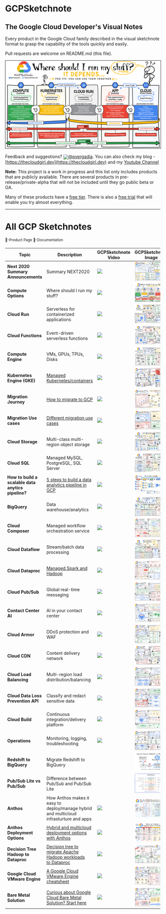 # GCPSketchnote

## The Google Cloud Developer's Visual Notes
Every product in the Google Cloud family described in the visual sketchnote format to grasp the capability of the tools quickly and easily.

Pull requests are welcome on README.md (this file).

<a target="_blank" href="/images/ComputeOptions.jpg"><img border="1" alt="Where should I run my stuff on Google Cloud" src="/images/ComputeOptions.jpg"></a>

Feedback and suggestions? <img width="40" valign="middle" src="https://storage.googleapis.com/gregsramblings-downloads/Twitter_Logo_Blue.png">[@pvergadia](https://twitter.com/pvergadia). You can also check my blog - [https://thecloudgirl.dev](https://thecloudgirl.dev) and my [Youtube Channel](https://bit.ly/theCloudGirl)

**Note:** This project is a work in progress and this list only includes products that are publicly available. There are several products in pre-release/private-alpha that will not be included until they go public beta or GA.

Many of these products have a [free tier](https://cloud.google.com/free/). There is also a [free trial](https://console.cloud.google.com/freetrial) that will enable you try almost everything.

----------------------------
# All GCP Sketchnotes
<sup>:link:-Product Page</sup>
<sup>:page_facing_up:-Documentation</sup>

| Topic  | Description | GCPSketchnote Video | GCPSketchnote Image | Other Links |
| ------ | ----------- |---------------------|-----------|---|
| **Next 2020 Summary Announcements** | Summary NEXT2020 | [<img src="https://img.youtube.com/vi/7OBTwoBZ404/sddefault.jpg" width=200>](https://www.youtube.com/watch?v=7OBTwoBZ404&list=PLTWE_lmu2InBzuPmOcgAYP7U80a87cpJd) | [<img src="/images/NEXT2020.jpg" width=1100>](https://thecloudgirl.dev/NEXT2020.html) | [<sup>:link:</sup>](https://cloud.google.com/blog/topics/google-cloud-next/complete-list-of-announcements-from-google-cloud-next20-onair)  |
| **Compute Options**  | Where should I run my stuff?  |[<img src="https://img.youtube.com/vi/hEK5SMzI_n4/sddefault.jpg" width=200 >](https://www.youtube.com/watch?v=hEK5SMzI_n4&list=PLTWE_lmu2InBzuPmOcgAYP7U80a87cpJd) | [<img src="/images/ComputeOptions.jpg" width=1100 >](https://thecloudgirl.dev/gcpsketchnote1.html) |  |   
| **Cloud Run**  | Serverless for containerized applications  | [<img src="https://img.youtube.com/vi/oR4btKLRdn4/sddefault.jpg" width=200>](https://www.youtube.com/watch?v=oR4btKLRdn4&list=PLTWE_lmu2InBzuPmOcgAYP7U80a87cpJd) | [<img src="/images/CloudRun.png" width=1100>](https://thecloudgirl.dev/CloudRun.html) | [<sup>:link:</sup>](https://cloud.google.com/run?utm_source=twitter&utm_medium=unpaidsoc&utm_campaign=CDR_pve_gcp_gcpsketchnote_&utm_content=-) [<sup>:page_facing_up:</sup>](https://cloud.google.com/run/docs?utm_source=twitter&utm_medium=unpaidsoc&utm_campaign=CDR_pve_gcp_gcpsketchnote_&utm_content=-) | 
| **Cloud Functions**  | Event-driven serverless functions  | [<img src="https://img.youtube.com/vi/LTMChfWBHb0/sddefault.jpg" width=200>](https://www.youtube.com/watch?v=LTMChfWBHb0&list=PLTWE_lmu2InBzuPmOcgAYP7U80a87cpJd) | [<img src="/images/cloudfunctions.png" width=1100>](https://thecloudgirl.dev/CloudFunctions.html) | [<sup>:link:</sup>](https://cloud.google.com/functions?utm_source=twitter&utm_medium=unpaidsoc&utm_campaign=CDR_pve_gcp_gcpsketchnote_&utm_content=-) [<sup>:page_facing_up:</sup>](https://cloud.google.com/functions/docs?utm_source=twitter&utm_medium=unpaidsoc&utm_campaign=CDR_pve_gcp_gcpsketchnote_&utm_content=-) | 
| **Compute Engine**  | VMs, GPUs, TPUs, Disks  | [<img src="https://img.youtube.com/vi/s1LxRhjPJ7E/sddefault.jpg" width=200>](https://www.youtube.com/watch?v=s1LxRhjPJ7E&list=PLTWE_lmu2InBzuPmOcgAYP7U80a87cpJd) | [<img src="/images/GCE.jpg" width=1100>](https://thecloudgirl.dev/gcpsketchnote2.html) | [<sup>:link:</sup>](https://cloud.google.com/compute?utm_source=twitter&utm_medium=unpaidsoc&utm_campaign=CDR_pve_gcp_gcpsketchnote_&utm_content=-) [<sup>:page_facing_up:</sup>](https://cloud.google.com/compute/docs?utm_source=twitter&utm_medium=unpaidsoc&utm_campaign=CDR_pve_gcp_gcpsketchnote_&utm_content=-) | 
| **Kubernetes Engine (GKE)**  | [Managed Kubernetes/containers](https://medium.com/google-cloud/what-is-google-kubernetes-engine-gke-d2cb2d17178d)  | [<img src="https://img.youtube.com/vi/F8s-DAfMtRM/sddefault.jpg" width=200>](https://www.youtube.com/watch?v=F8s-DAfMtRM&list=PLTWE_lmu2InBzuPmOcgAYP7U80a87cpJd) | [<img src="/images/GKE.jpg" width=1100>](https://thecloudgirl.dev/GKE.html) | [<sup>:link:</sup>](https://cloud.google.com/kubernetes-engine?utm_source=twitter&utm_medium=unpaidsoc&utm_campaign=CDR_pve_gcp_gcpsketchnote_&utm_content=-) [<sup>:page_facing_up:</sup>](https://cloud.google.com/kubernetes-engine/docs?utm_source=twitter&utm_medium=unpaidsoc&utm_campaign=CDR_pve_gcp_gcpsketchnote_&utm_content=-) |
| **Migration Journey**  | [How to migrate to GCP](https://cloud.google.com/blog/topics/developers-practitioners/google-cloud-migration-made-easy)  | [<img src="https://img.youtube.com/vi/ZDn6zIaBfas/sddefault.jpg" width=200>](https://www.youtube.com/watch?v=ZDn6zIaBfas&list=PLTWE_lmu2InBzuPmOcgAYP7U80a87cpJd) | [<img src="/images/MigrationJourney.jpg" width=1100>](https://thecloudgirl.dev/MigrationJourney.html) | [<sup>:link:</sup>](https://cloud.google.com/blog/topics/developers-practitioners/google-cloud-migration-made-easy?utm_source=twitter&utm_medium=unpaidsoc&utm_campaign=CDR_pve_gcp_gcpsketchnote_&utm_content=-) |
| **Migration Use cases**  | [Different migration use cases](https://cloud.google.com/blog/topics/developers-practitioners/google-cloud-migration-made-easy)  | [<img src="https://img.youtube.com/vi/eWlQ-8AfDz4/sddefault.jpg" width=200>](https://www.youtube.com/watch?v=eWlQ-8AfDz4&list=PLTWE_lmu2InBzuPmOcgAYP7U80a87cpJd) | [<img src="/images/MigrationCheatsheet.png" width=1100>](https://thecloudgirl.dev/MigrationCheatsheet.html) | [<sup>:link:</sup>](https://cloud.google.com/blog/topics/developers-practitioners/google-cloud-migration-made-easy?utm_source=twitter&utm_medium=unpaidsoc&utm_campaign=CDR_pve_gcp_gcpsketchnote_&utm_content=-) |
| **Cloud Storage**  | Multi-class multi-region object storage  | [<img src="https://img.youtube.com/vi/BeYr34swAVE/sddefault.jpg" width=200>](https://www.youtube.com/watch?v=BeYr34swAVE&list=PLTWE_lmu2InBzuPmOcgAYP7U80a87cpJd) | [<img src="/images/GCS.png" width=1100>](https://thecloudgirl.dev/CloudStorage.html) | [<sup>:link:</sup>](https://cloud.google.com/storage?utm_source=twitter&utm_medium=unpaidsoc&utm_campaign=CDR_pve_gcp_gcpsketchnote_&utm_content=-) [<sup>:page_facing_up:</sup>](https://cloud.google.com/storage/docs?utm_source=twitter&utm_medium=unpaidsoc&utm_campaign=CDR_pve_gcp_gcpsketchnote_&utm_content=-) |  
| **Cloud SQL**  | Managed MySQL, PostgreSQL, SQL Server  | [<img src="https://img.youtube.com/vi/nGwOPAqgX7U/sddefault.jpg" width=200>](https://www.youtube.com/watch?v=nGwOPAqgX7U&list=PLTWE_lmu2InBzuPmOcgAYP7U80a87cpJd) | [<img src="/images/CloudSQL.jpg" width=1100>](https://thecloudgirl.dev/gcpsketchnote3.html) | [<sup>:link:</sup>](https://cloud.google.com/sql?utm_source=twitter&utm_medium=unpaidsoc&utm_campaign=CDR_pve_gcp_gcpsketchnote_&utm_content=-) [<sup>:page_facing_up:</sup>](https://cloud.google.com/sql/docs?utm_source=twitter&utm_medium=unpaidsoc&utm_campaign=CDR_pve_gcp_gcpsketchnote_&utm_content=-) |
| **How to build a scalable data anytics pipeline?**  | [5 steps to build a data analytics pipeline in GCP](https://www.freecodecamp.org/news/scalable-data-analytics-pipeline/) | [<img src="https://img.youtube.com/vi/iIxq9x8jBa8/sddefault.jpg" width=200>](https://www.youtube.com/watch?v=iIxq9x8jBa8&list=PLTWE_lmu2InBzuPmOcgAYP7U80a87cpJd) | [<img src="/images/analytics.png" width=1100>](https://thecloudgirl.dev/analytics.html) | [<sup>:link:</sup>](https://cloud.google.com/solutions/smart-analytics?utm_source=twitter&utm_medium=unpaidsoc&utm_campaign=CDR_pve_gcp_gcpsketchnote_&utm_content=-) [<sup>:page_facing_up:</sup>](https://www.freecodecamp.org/news/scalable-data-analytics-pipeline/) |
| **BigQuery**  | Data warehouse/analytics  | [<img src="https://img.youtube.com/vi/So-tVyBQt8E/sddefault.jpg" width=200>](https://www.youtube.com/watch?v=So-tVyBQt8E&list=PLTWE_lmu2InBzuPmOcgAYP7U80a87cpJd) | [<img src="/images/BigQuery.jpg" width=1100>](https://thecloudgirl.dev/bigquery.html) | [<sup>:link:</sup>](https://cloud.google.com/bigquery?utm_source=twitter&utm_medium=unpaidsoc&utm_campaign=CDR_pve_gcp_gcpsketchnote_&utm_content=-) [<sup>:page_facing_up:</sup>](https://cloud.google.com/bigquery/docs?utm_source=twitter&utm_medium=unpaidsoc&utm_campaign=CDR_pve_gcp_gcpsketchnote_&utm_content=-) |
| **Cloud Composer**  | Managed workflow orchestration service  | [<img src="https://img.youtube.com/vi/BRQw064uaMg/sddefault.jpg" width=200>](https://www.youtube.com/watch?v=BRQw064uaMg&list=PLTWE_lmu2InBzuPmOcgAYP7U80a87cpJd) | [<img src="/images/Composer.jpg" width=1100>](https://thecloudgirl.dev/Composer.html) | [<sup>:link:</sup>](https://cloud.google.com/composer?utm_source=twitter&utm_medium=unpaidsoc&utm_campaign=CDR_pve_gcp_gcpsketchnote_&utm_content=-) [<sup>:page_facing_up:</sup>](https://cloud.google.com/composer/docs?utm_source=twitter&utm_medium=unpaidsoc&utm_campaign=CDR_pve_gcp_gcpsketchnote_&utm_content=-) |
| **Cloud Dataflow**  | Stream/batch data processing  | [<img src="https://img.youtube.com/vi/WRspZRG9e90/sddefault.jpg" width=200>](https://www.youtube.com/watch?v=WRspZRG9e90&list=PLTWE_lmu2InBzuPmOcgAYP7U80a87cpJd) | [<img src="/images/Dataflow.jpg" width=1100>](https://thecloudgirl.dev/dataflow.html) | [<sup>:link:</sup>](https://cloud.google.com/dataflow?utm_source=twitter&utm_medium=unpaidsoc&utm_campaign=CDR_pve_gcp_gcpsketchnote_&utm_content=-) [<sup>:page_facing_up:</sup>](https://cloud.google.com/dataflow/docs?utm_source=twitter&utm_medium=unpaidsoc&utm_campaign=CDR_pve_gcp_gcpsketchnote_&utm_content=-) |
| **Cloud Dataproc**  | [Managed Spark and Hadoop](https://medium.com/google-cloud/all-you-need-to-know-about-google-cloud-dataproc-23fe91369678)  | [<img src="https://img.youtube.com/vi/32oJE-fSzm0/sddefault.jpg" width=200>](https://www.youtube.com/watch?v=32oJE-fSzm0&list=PLTWE_lmu2InBzuPmOcgAYP7U80a87cpJd) | [<img src="/images/Dataproc.jpg" width=1100>](https://thecloudgirl.dev/Dataproc.html) | [<sup>:link:</sup>](https://cloud.google.com/dataproc?utm_source=twitter&utm_medium=unpaidsoc&utm_campaign=CDR_pve_gcp_gcpsketchnote_&utm_content=-) [<sup>:page_facing_up:</sup>](https://cloud.google.com/dataproc/docs?utm_source=twitter&utm_medium=unpaidsoc&utm_campaign=CDR_pve_gcp_gcpsketchnote_&utm_content=-) |
| **Cloud Pub/Sub**  | Global real-time messaging  | [<img src="https://img.youtube.com/vi/JrKEErlWvzA/sddefault.jpg" width=200>](https://www.youtube.com/watch?v=JrKEErlWvzA&list=PLTWE_lmu2InBzuPmOcgAYP7U80a87cpJd) | [<img src="/images/pubsub.jpg" width=1100>](https://thecloudgirl.dev/pubsub.html) | [<sup>:link:</sup>](https://cloud.google.com/pubsub?utm_source=twitter&utm_medium=unpaidsoc&utm_campaign=CDR_pve_gcp_gcpsketchnote_&utm_content=-) [<sup>:page_facing_up:</sup>](https://cloud.google.com/pubsub/docs?utm_source=twitter&utm_medium=unpaidsoc&utm_campaign=CDR_pve_gcp_gcpsketchnote_&utm_content=-) [<sup>:link:</sup>](https://www.youtube.com/playlist?list=PLIivdWyY5sqKwVLe4BLJ-vlh9r9zCdOse) |
| **Contact Center AI**  | AI in your contact center  | [<img src="https://img.youtube.com/vi/oGHa3hyMMsc/sddefault.jpg" width=200>](https://www.youtube.com/watch?v=oGHa3hyMMsc&list=PLTWE_lmu2InBzuPmOcgAYP7U80a87cpJd) | [<img src="/images/ccai.jpg" width=1100>](https://thecloudgirl.dev/CCAI.html) | [<sup>:link:</sup>](https://cloud.google.com/solutions/contact-center?utm_source=twitter&utm_medium=unpaidsoc&utm_campaign=CDR_pve_gcp_gcpsketchnote_&utm_content=-) [<sup>:page_facing_up:</sup>](https://www.youtube.com/playlist?list=PLIivdWyY5sqK5SM34zbkitWLOV-b3V40B) |
| **Cloud Armor**  | DDoS protection and WAF  | [<img src="https://img.youtube.com/vi/w6Z5Ps0rXvk/sddefault.jpg" width=200>](https://www.youtube.com/watch?v=w6Z5Ps0rXvk&list=PLTWE_lmu2InBzuPmOcgAYP7U80a87cpJd) | [<img src="/images/CloudArmor.png" width=1100>](https://thecloudgirl.dev/CloudArmor.html) | [<sup>:link:</sup>](https://cloud.google.com/armor?utm_source=twitter&utm_medium=unpaidsoc&utm_campaign=CDR_pve_gcp_gcpsketchnote_&utm_content=-) [<sup>:page_facing_up:</sup>](https://cloud.google.com/armor/docs?utm_source=twitter&utm_medium=unpaidsoc&utm_campaign=CDR_pve_gcp_gcpsketchnote_&utm_content=-) |
| **Cloud CDN** | Content delivery network | [<img src="https://img.youtube.com/vi/EumuFAfTWJY/sddefault.jpg" width=200>](https://www.youtube.com/watch?v=EumuFAfTWJY&list=PLTWE_lmu2InBzuPmOcgAYP7U80a87cpJd) | [<img src="/images/CloudCDN.jpg" width=1100>](https://thecloudgirl.dev/CDN.html) | [<sup>:link:</sup>](https://cloud.google.com/cdn?utm_source=twitter&utm_medium=unpaidsoc&utm_campaign=CDR_pve_gcp_gcpsketchnote_&utm_content=-) [<sup>:page_facing_up:</sup>](https://cloud.google.com/cdn/docs?utm_source=twitter&utm_medium=unpaidsoc&utm_campaign=CDR_pve_gcp_gcpsketchnote_&utm_content=-) |
| **Cloud Load Balancing** | Multi-region load distribution/balancing | [<img src="https://img.youtube.com/vi/0fQr7TRhnnU/sddefault.jpg" width=200>](https://www.youtube.com/watch?v=0fQr7TRhnnU&list=PLTWE_lmu2InBzuPmOcgAYP7U80a87cpJd) | [<img src="/images/CLB.jpg" width=1100>](https://thecloudgirl.dev/CLB.html) | [<sup>:link:</sup>](https://cloud.google.com/load-balancing?utm_source=twitter&utm_medium=unpaidsoc&utm_campaign=CDR_pve_gcp_gcpsketchnote_&utm_content=-) [<sup>:page_facing_up:</sup>](https://cloud.google.com/load-balancing/docs?utm_source=twitter&utm_medium=unpaidsoc&utm_campaign=CDR_pve_gcp_gcpsketchnote_&utm_content=-) |
| **Cloud Data Loss Prevention API** | Classify and redact sensitive data | [<img src="https://img.youtube.com/vi/ab_Dctdu2G8/sddefault.jpg" width=200>](https://www.youtube.com/watch?v=ab_Dctdu2G8&list=PLTWE_lmu2InBzuPmOcgAYP7U80a87cpJd) | [<img src="/images/DLP.jpg" width=1100>](https://thecloudgirl.dev/dlp.html) | [<sup>:link:</sup>](https://cloud.google.com/dlp?utm_source=twitter&utm_medium=unpaidsoc&utm_campaign=CDR_pve_gcp_gcpsketchnote_&utm_content=-) [<sup>:page_facing_up:</sup>](https://cloud.google.com/dlp/docs?utm_source=twitter&utm_medium=unpaidsoc&utm_campaign=CDR_pve_gcp_gcpsketchnote_&utm_content=-) |
| **Cloud Build** | Continuous integration/delivery platform | [<img src="https://img.youtube.com/vi/Bvo6jzC3J_A/sddefault.jpg" width=200>](https://www.youtube.com/watch?v=Bvo6jzC3J_A&list=PLTWE_lmu2InBzuPmOcgAYP7U80a87cpJd) | [<img src="/images/CloudBuild.jpg" width=1100>](https://thecloudgirl.dev/CloudBuild.html) | [<sup>:link:</sup>](https://cloud.google.com/cloud-build?utm_source=twitter&utm_medium=unpaidsoc&utm_campaign=CDR_pve_gcp_gcpsketchnote_&utm_content=-) [<sup>:page_facing_up:</sup>](https://cloud.google.com/cloud-build/docs/?utm_source=twitter&utm_medium=unpaidsoc&utm_campaign=CDR_pve_gcp_gcpsketchnote_&utm_content=-) |
| **Operations** | Monitoring, logging, troubleshooting | [<img src="https://img.youtube.com/vi/Y7L2y6NVa9Y/sddefault.jpg" width=200>](https://www.youtube.com/watch?v=Y7L2y6NVa9Y&list=PLTWE_lmu2InBzuPmOcgAYP7U80a87cpJd) | [<img src="/images/CloudOps.jpg" width=1100>](https://thecloudgirl.dev/ops.html) | [<sup>:link:</sup>](https://cloud.google.com/products/operations?utm_source=twitter&utm_medium=unpaidsoc&utm_campaign=CDR_pve_gcp_gcpsketchnote_&utm_content=-) [<sup>:page_facing_up:</sup>](https://cloud.google.com/stackdriver/docs?utm_source=twitter&utm_medium=unpaidsoc&utm_campaign=CDR_pve_gcp_gcpsketchnote_&utm_content=-) |
| **Redshift to BigQuery**  | Migrate Redshift to BigQuery  | | [<img src="/images/redshifttobq.jpeg" width=1100>](https://thecloudgirl.dev/redshifttobq.html) | [<sup>:link:</sup>](https://cloud.google.com/bigquery-transfer/docs/redshift-migration) |
| **Pub/Sub Lite vs Pub/Sub**  | Difference between Pub/Sub and Pub/Sub Lite  | | [<img src="/images/pubsubvslite.png" width=1100>](https://thecloudgirl.dev/gcpsketchnote4.html) | [<sup>:link:</sup>](https://cloud.google.com/pubsub/docs/choosing-pubsub-or-lite?utm_source=twitter&utm_medium=unpaidsoc&utm_campaign=CDR_pve_gcp_gcpsketchnote_&utm_content=-)|
| **Anthos** | How Anthos makes it easy to deploy/manage hybrid and multicloud infrasturture and apps | [<img src="https://img.youtube.com/vi/FfJNAjoX3Uc/sddefault.jpg" width=200>](https://www.youtube.com/watch?v=FfJNAjoX3Uc&list=PLTWE_lmu2InBzuPmOcgAYP7U80a87cpJd) | [<img src="/images/Anthos.jpg" width=1100>](https://thecloudgirl.dev/Anthos.html) | [<sup>:link:</sup>](https://cloud.google.com/products/anthos?utm_source=twitter&utm_medium=unpaidsoc&utm_campaign=CDR_pve_gcp_gcpsketchnote_&utm_content=-) [<sup>:page_facing_up:</sup>](https://cloud.google.com/anthos/docs?utm_source=twitter&utm_medium=unpaidsoc&utm_campaign=CDR_pve_gcp_gcpsketchnote_&utm_content=-) |
| **Anthos Deployment Options**  | [Hybrid and multicloud deployment options with Anthos](https://cloud.google.com/blog/topics/developers-practitioners/what-are-my-hybrid-and-multicloud-deployment-options-anthos?utm_source=blog&utm_medium=partner&utm_campaign=CDR_pve_anthoscore_anthosdeplyment_sketchnote_)  | [<img src="https://img.youtube.com/vi/quDqV3nXD2k/sddefault.jpg" width=200>](https://www.youtube.com/watch?v=quDqV3nXD2k&list=PLTWE_lmu2InBzuPmOcgAYP7U80a87cpJd) | [<img src="/images/AnthosDeployment.png" width=1100>](https://thecloudgirl.dev/AnthosDeployment.html) | [<sup>:link:</sup>](https://cloud.google.com/anthos?utm_source=twitter&utm_medium=unpaidsoc&utm_campaign=CDR_pve_gcp_gcpsketchnote_&utm_content=-) [<sup>:page_facing_up:</sup>](https://cloud.google.com/anthos/docs?utm_source=twitter&utm_medium=unpaidsoc&utm_campaign=CDR_pve_gcp_gcpsketchnote_&utm_content=-) |
| **Decision Tree Hadoop to Dataproc**  | [Decision tree to migrate Apache Hadoop workloads to Dataproc](http://goo.gle/3tMxnsB)  | [<img src="https://img.youtube.com/vi/3a5yhnXlJrc/sddefault.jpg" width=200>](https://www.youtube.com/watch?v=3a5yhnXlJrc&list=PLTWE_lmu2InBzuPmOcgAYP7U80a87cpJd) | [<img src="/images/HadoopOptions.jpg" width=1100>](https://thecloudgirl.dev/DataprocDecision.html) | [<sup>:link:</sup>](https://cloud.google.com/dataproc/) [<sup>:page_facing_up:</sup>](https://cloud.google.com/dataproc/docs) |
| **Google Cloud VMware Engine**  | [A Google Cloud VMware Engine cheatsheet](https://goo.gle/2PlTsiy)  | [<img src="https://img.youtube.com/vi/FJGNj_j2BY8/sddefault.jpg" width=200>](https://www.youtube.com/watch?v=FJGNj_j2BY8&list=PLTWE_lmu2InBzuPmOcgAYP7U80a87cpJd) | [<img src="/images/VMWareEngine.jpg" width=1100>](https://thecloudgirl.dev/VMWareEngine.html) | [<sup>:link:</sup>](http://goo.gle/313njyY) [<sup>:page_facing_up:</sup>](http://goo.gle/3lyGNoB) |
| **Bare Metal Solution**  | [Curious about Google Cloud Bare Metal Solution? Start here](https://goo.gle/2O04k5m)  | [<img src="https://img.youtube.com/vi/s6rZBH5sFps/sddefault.jpg" width=200>](https://www.youtube.com/watch?v=s6rZBH5sFps&list=PLTWE_lmu2InBzuPmOcgAYP7U80a87cpJd) | [<img src="/images/BareMetal.jpg" width=1100>](https://thecloudgirl.dev/BareMetal.html) | [<sup>:link:</sup>](https://goo.gle/2O04k5m) [<sup>:page_facing_up:</sup>](https://goo.gle/3fnpWEg) |